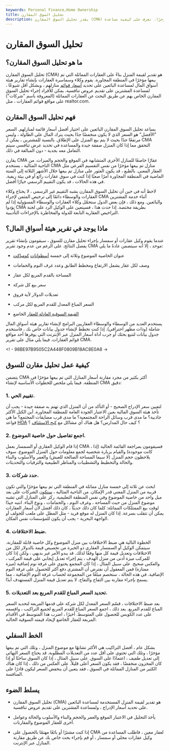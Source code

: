```yaml
---
keywords: Personal Finance,Home Ownership
title: تحليل السوق المقارن
description: يقدر تحليل السوق المقارن (CMA) قيمة المنزل بناءً على المقارنات التي تم بيعها مؤخرًا. تعرف على كيفية مساعدة CMA لمشتري العقارات وبائعيها.
---
```


# تحليل السوق المقارن
## ما هو تحليل السوق المقارن؟

تحليل السوق المقارن (CMA) هو تقدير لقيمة المنزل بناءً على العقارات المماثلة التي تم بيعها مؤخرًا في المنطقة المجاورة. يقوم وكلاء وسماسرة العقارات بإنشاء تقارير هيئة أسواق المال لمساعدة البائعين على تحديد [أسعار قوائم](/list-price) منازلهم ، وبشكل أقل شيوعًا ، لمساعدة المشترين على تقديم عروض تنافسية. يمكن للأفراد إجراء تحليل السوق المقارن الخاص بهم عن طريق البحث عن العقارات المماثلة (المعروفة باسم "شركات") على مواقع قوائم العقارات ، مثل realtor.com.

## فهم تحليل السوق المقارن

يساعد تحليل السوق المقارن البائعين على اختيار أفضل أسعار قائمة لمنازلهم. السعر "الأفضل" هو السعر الذي لا يكون منخفضًا جدًا بحيث يترك المال على الطاولة ، وليس مرتفعًا جدًا بحيث لا يتم بيع المنزل على الإطلاق. بالنسبة للمشترين ، يمكن لـ CMA التحقق مما إذا كان المنزل صفقة جيدة والمساعدة في تحديد عرض تنافسي سيتم التعامل معه بجدية - دون المبالغة في ذلك.

يقارن CMA عقارًا خاضعًا للمنازل الأخرى المتشابهة في الموقع والحجم والميزات. من الناحية المثالية ، يستخدم CMA منازل تم بيعها مؤخرًا من نفس التقسيم الفرعي مثل العقار المعني. بالطبع ، قد يكون العثور على منازل تم بيعها خلال الأشهر الثلاثة إلى الستة الماضية في المنطقة المجاورة أمرًا صعبًا إذا كنت في سوق عقارات رائع أو في بيئة ريفية. في هذه الحالات ، قد يكون التقييم الرسمي خيارًا أفضل.

لاحظ أنه في حين أن تحليل السوق المقارن يشبه التقييم غير الرسمي ، لا يحتاج وكلاء العقارات والوسطاء دائمًا إلى ترخيص المثمن لإجراء CMA أثناء خدمة المشترين والبائعين. ومع ذلك ، فإن بعض الدول ستحمّل وكلاء العقارات والوسطاء المسؤولية إذا لم يؤدوا CMA بطريقة مختصة. إذا حدث هذا ، فسيتعين على الوكيل الرد على لجنة التراخيص العقارية التابعة للدولة والمخاطرة بالإجراءات التأديبية.

## ماذا يوجد في تقرير هيئة أسواق المال؟

عندما يقوم وكيل عقارات أو سمسار بإجراء تحليل مقارن للسوق ، سيقومون بإنشاء تقرير يفصل النتائج. على الرغم من عدم وجود تقرير CMA موحد ، إلا أنه سيتضمن عادةً ما يلي:

- عنوان الخاصية الموضوع وثلاثة إلى خمسة [أسطوانات](/comparables) [كومباكت](/comparables)

- وصف لكل عقار يشمل الارتفاع ومخطط الطابق وعدد غرف النوم والحمامات

- المساحة بالقدم المربع لكل عقار

- سعر بيع كل شركة

- تعديلات الدولار لأية فروق

- السعر المباع المعدل للقدم المربع لكل مركب

- [القيمة السوقية العادلة للعقار](/fairmarketvalue) الخاضع

يستخدم العديد من الوسطاء والوسطاء العقاريين البرامج لإنشاء تقارير هيئة أسواق المال شاملة (وذات مظهر احترافي). إذا كنت تخطط لإنشاء جدول بيانات خاص بك ، فاستخدم جدول بيانات لتتبع بحثك أو جرب أداة أسعار المنزل عبر الإنترنت التي يوفرها أحد مواقع قوائم العقارات. فيما يلي مثال على تقرير CMA.

<! - 98BE97B9505C2A448F0809B18AC8E0A8 ->

## كيفية عمل تحليل مقارن للسوق

يتضمن CMA أكثر بكثير من مجرد مقارنة أسعار المنازل التي تم بيعها مؤخرًا في المنطقة. فيما يلي ملخص للخطوات الأساسية لإنشاء CMA دقيق:

### 1. تقييم الحي.

لتعيين سعر الإدراج الصحيح - أو التأكد من أن المنزل الذي تهتم به صفقة جيدة - يجب أن تأخذ هيئة السوق المالية بعين الاعتبار الجودة العامة للمنطقة المجاورة. أين الكتل الأكثر جاذبية؟ ما مدى قرب وسائل الراحة المجتمعية؟ ما مدى قرب مضايقات المجتمع؟ ما هي قواعد [HOA](/hoa) ؟ كيف حال المدارس؟ هل هناك أي مشاكل مع [كبح الاستئناف](/curb-appeal) ؟

### 2. اجمع تفاصيل حول خاصية الموضوع.

إذا قام الوكيل العقاري أو السمسار بعمل CMA ، فسيقومون بمراجعة القائمة الحالية (إذا كانت موجودة) والقيام بزيارة شخصية لجمع معلومات حول المنزل الموضوع. سوف يلاحظون حجم المنزل (لا سيما المساحة الصالحة للعيش) والعمر والأسلوب والبناء والحالة والتخطيط والتشطيبات والمناظر الطبيعية والترقيات والتحديثات.

### 3. حدد شركات.

ابحث عن ثلاثة إلى خمسة منازل مماثلة في المنطقة التي تم بيعها مؤخرًا والتي تكون قريبة من المنزل المعني قدر الإمكان. من الناحية المثالية ، [ستكون](/comps) الشركات على بعد ميل واحد من خاصية الموضوع وفي نفس المنطقة التعليمية. ركز على المنازل التي تشبه موضوع المنزل من حيث المساحة ، وغرف النوم ، والحمامات ، ونوع البناء. انتبه جيدًا لوقت بيع الممتلكات المماثلة: كلما كان ذلك حديثًا ، كان ذلك أفضل لأن أسعار العقارات يمكن أن تتقلب بسرعة. إذا كان المنزل له موقع فريد - مثل المطل على ملعب للجولف أو الواجهة البحرية - يجب أن يكون للمؤسسات نفس المكان.

### 4. ضبط الاختلافات.

الخطوة التالية هي ضبط الاختلافات بين منزل الموضوع وكل خاصية قابلة للمقارنة. سيتمكن الوكيل أو السمسار العقاري ذو الخبرة من تخصيص قيمة بالدولار لكل من الاختلافات وتعديل قيمة كل منها وفقًا لذلك. قد يبدو الأمر غير بديهي ، ولكن إذا كان للمركب ميزة أدنى من منزل الهدف ، يتم إجراء تعديل إيجابي على قيمة المركب ، والعكس صحيح. على سبيل المثال ، إذا كان المجمع يحتوي على غرفة نوم إضافية (ميزة ممتازة) فمن المعقول أن نفترض أن المشتري دفع أكثر للحصول على غرفة النوم الإضافية. في هذه الحالة ، ستخصم مبلغًا من المجموعة لحساب غرفة النوم الإضافية ، مما يسمح بإجراء مقارنة بين التفاح والتفاح. لا يتم تعديل قيمة المنزل المستهدف أبدًا.

### 5. تحديد السعر المباع للقدم المربع بعد التعديلات.

بعد ضبط الاختلافات ، قسّم السعر المعدل لكل شركة على قدمها المربعة لتحديد السعر المباع للقدم المربع. بعد ذلك ، اجمع السعر المباع للقدم المربع لجميع التراكيب ، واقسمه على عدد الكوبس للحصول على المتوسط. أخيرًا ، اضرب هذا المتوسط في الأقدام المربعة للعقار الخاضع لإيجاد قيمته السوقية الحالية.

## الخط السفلي

بشكل عام ، أفضل التراكيب هي الأكثر تشابهًا مع موضوع المنزل ، وتلك التي تم بيعها مؤخرًا ، وتلك التي تحتوي على أقل عدد من التعديلات المطلوبة. قد يحتاج السعر النهائي إلى تعديل طفيف ، اعتمادًا على السوق. على سبيل المثال ، إذا كان السوق ساخنًا أو إذا كان المخزون منخفضًا ، فقد يكون السعر أعلى قليلاً. على العكس من ذلك ، إذا كان هناك الكثير من المنازل المماثلة في السوق ، فقد يتعين أن ينخفض السعر ليكون قادرًا على المنافسة.

## يسلط الضوء

- تحليل السوق المقارن (CMA) هو تقدير لقيمة المنزل المستخدمة لمساعدة البائعين على تحديد أسعار الإدراج ، ولمساعدة المشترين على تقديم عروض تنافسية.

- يأخذ التحليل في الاعتبار الموقع والعمر والحجم والبناء والأسلوب والحالة وعوامل أخرى للعقار الموضوع والمقارنات.

- إذا كنت مشترًا أو بائعًا مهتمًا بالحصول على CMA لعقار معين ، فاطلب المساعدة من وكيل عقارات محلي أو سمسار ، أو قم بإجراء بحث خاص بك عن طريق مقارنة المنازل عبر الإنترنت.

